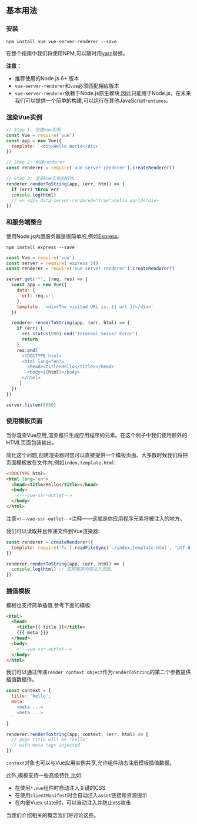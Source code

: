 
## 基本用法

### 安装

`npm install vue vue-server-renderer --save`

在整个指南中我们将使用NPM,可以随时用[yarn](https://yarnpkg.com/en/)替换。

**注意：**

* 推荐使用的Node.js 6+ 版本
* `vue-server-renderer`和`vue`必须匹配相应版本
* `vue-server-renderer`依赖于Node.js原生模块,因此只能用于Node.js。在未来我们可以提供一个简单的构建,可以运行在其他JavaScript`runtimes`。

### 渲染Vue实例

```javascript
// Step 1: 创建vue实例
const Vue = require('vue')
const app = new Vue({
  template: `<div>Hello World</div>`
})

// Step 2: 创建renderer
const renderer = require('vue-server-renderer').createRenderer()

// Step 3: 渲染Vue实例到HTML
renderer.renderToString(app, (err, html) => {
  if (err) throw err
  console.log(html)
  // => <div data-server-rendered="true">hello world</div>
})
```

### 和服务端整合

使用Node.js内置服务器是很简单的,例如[Express](https://expressjs.com/):

`npm install express --save`

```javascript
const Vue = require('vue')
const server = require('express')()
const renderer = require('vue-server-renderer').createRenderer()

server.get('*', (req, res) => {
  const app = new Vue({
    data: {
      url: req.url
    },
    template: `<div>The visited URL is: {{ url }}</div>`
  })

  renderer.renderToString(app, (err, html) => {
    if (err) {
      res.status(500).end('Internal Server Error')
      return
    }
    res.end(`
      <!DOCTYPE html>
      <html lang="en">
        <head><title>Hello</title></head>
        <body>${html}</body>
      </html>
    `)
  })
})

server.listen(8080)
```

### 使用模板页面

当你渲染Vue应用,渲染器只生成应用程序的元素。在这个例子中我们使用额外的HTML页面包装输出。

简化这个问题,创建渲染器时您可以直接提供一个模板页面。大多数时候我们将把页面模板放在文件内,例如`index.template.html`:

```html
<!DOCTYPE html>
<html lang="en">
  <head><title>Hello</title></head>
  <body>
    <!--vue-ssr-outlet-->
  </body>
</html>
```

注意`<!——vue-ssr-outlet-->`注释——这就是你应用程序元素将被注入的地方。

我们可以读取并且传递文件到Vue渲染器:

```javascript
const renderer = createRenderer({
  template: require('fs').readFileSync('./index.template.html', 'utf-8')
})

renderer.renderToString(app, (err, html) => {
  console.log(html) // 应用程序内容注入页面.
})
```

### 插值模板

模板也支持简单插值,参考下面的模板:

```html
<html>
  <head>
    <title>{{ title }}</title>
    {{{ meta }}}
  </head>
  <body>
    <!--vue-ssr-outlet-->
  </body>
</html>
```

我们可以通过传递`render context object`作为`renderToString`的第二个参数提供插值数据作。

```javascript
const context = {
  title: 'hello',
  meta: `
    <meta ...>
    <meta ...>
  `
}

renderer.renderToString(app, context, (err, html) => {
  // page title will be "hello"
  // with meta tags injected
})
```

`context`对象也可以与Vue应用实例共享,允许组件动态注册模板插值数据。

此外,模板支持一些高级特性,比如:

* 在使用`*.vue`组件时自动注入关键的CSS
* 在使用`clientManifest`时会自动注入`asset`链接和资源提示
* 在内嵌Vuex state时，可以自动注入并防止`XSS`攻击

当我们介绍相关的概念我们将讨论这些。